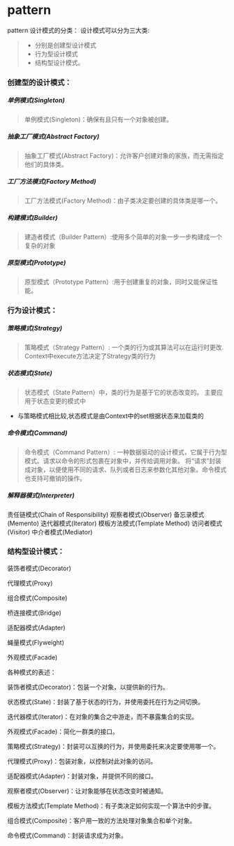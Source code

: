 # pattern
pattern
设计模式的分类：
设计模式可以分为三大类:
> + 分别是创建型设计模式
> + 行为型设计模式
> + 结构型设计模式。

### 创建型的设计模式：
##### 单例模式(Singleton)
> 单例模式(Singleton)：确保有且只有一个对象被创建。
##### 抽象工厂模式(Abstract Factory)
> 抽象工厂模式(Abstract Factory)：允许客户创建对象的家族，而无需指定他们的具体类。
##### 工厂方法模式(Factory Method)
> 工厂方法模式(Factory Method)：由子类决定要创建的具体类是哪一个。
##### 构建模式(Builder)
> 建造者模式（Builder Pattern）:使用多个简单的对象一步一步构建成一个复杂的对象
##### 原型模式(Prototype)
> 原型模式（Prototype Pattern）:用于创建重复的对象，同时又能保证性能。

### 行为设计模式：
##### 策略模式(Strategy)
> 策略模式（Strategy Pattern）: 一个类的行为或其算法可以在运行时更改. Context中execute方法决定了Strategy类的行为
##### 状态模式(State)
> 状态模式（State Pattern）中，类的行为是基于它的状态改变的。
> 主要应用于状态变更的模式中
+ 与策略模式相比较,状态模式是由Context中的set根据状态来加载类的
##### 命令模式(Command)
> 命令模式（Command Pattern）: 一种数据驱动的设计模式，它属于行为型模式。请求以命令的形式包裹在对象中，并传给调用对象。
>     将“请求”封装成对象，以便使用不同的请求、队列或者日志来参数化其他对象。命令模式也支持可撤销的操作。
##### 解释器模式(Interpreter)
 责任链模式(Chain of Responsibility)
 观察者模式(Observer)
 备忘录模式(Memento)
 迭代器模式(Iterator)
 模板方法模式(Template Method)
 访问者模式(Visitor)
 中介者模式(Mediator)



### 结构型设计模式：

 装饰者模式(Decorator)

 代理模式(Proxy)

 组合模式(Composite)

 桥连接模式(Bridge)

 适配器模式(Adapter)

 蝇量模式(Flyweight)

 外观模式(Facade)



 各种模式的表述：

 装饰者模式(Decorator)：包装一个对象，以提供新的行为。



 状态模式(State)：封装了基于状态的行为，并使用委托在行为之间切换。



 迭代器模式(Iterator)：在对象的集合之中游走，而不暴露集合的实现。



 外观模式(Facade)：简化一群类的接口。



 策略模式(Strategy)：封装可以互换的行为，并使用委托来决定要使用哪一个。



 代理模式(Proxy)：包装对象，以控制对此对象的访问。



 适配器模式(Adapter)：封装对象，并提供不同的接口。



 观察者模式(Observer)：让对象能够在状态改变时被通知。



 模板方法模式(Template Method)：有子类决定如何实现一个算法中的步骤。



 组合模式(Composite)：客户用一致的方法处理对象集合和单个对象。



 命令模式(Command)：封装请求成为对象。 
